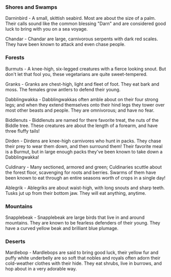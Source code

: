 ### Shores and Swamps
Darninbird - A small, skittish seabird. Most are about the size of a palm. Their
calls sound like the common blessing "Darn" and are considered good luck to
bring with you on a sea voyage.

Chandar - Chandar are large, carnivorous serpents with dark red scales. They
have been known to attack and even chase people.

### Forests

Burmuts - A knee-high, six-legged creatures with a fierce looking snout. But
don't let that fool you, these vegetarians are quite sweet-tempered.

Granks - Granks are chest-high, light and fleet of foot. They eat bark and moss.
The females grow antlers to defend their young.

Dabblingwakka - Dabblingwakkas often amble about on their four strong legs; and
when they extend themselves onto their hind legs they tower over most other
beasts and people. They are omnivorous; and have no fear.

Biddlenuts - Biddlenuts are named for there favorite treat, the nuts of the
Biddle tree. These creatures are about the length of a forearm, and have three
fluffy tails!

Dirden - Dirdens are knee-high carnivores who hunt in packs. They chase their
prey to wear them down, and then surround them! Their favorite meal is a Burmut,
but in large enough packs they've been known to take down a Dabblingwakka!

Culdinary - Many sectioned, armored and green; Culdinaries scuttle about the
forest floor, scavenging for roots and berries. Swarms of them have been known
to eat through an entire seasons worth of crops in a single day!

Ablegrik - Ablegriks are about waist-high, with long snouts and sharp teeth.
Tusks jut up from their bottom jaw. They will eat anything, anytime.


### Mountains
Snapplebeak - Snapplebeak are large birds that live in and around mountains.
They are known to be fearless defenders of their young. They have a curved
yellow beak and brilliant blue plumage.


### Deserts

Mardlebop - Mardlebops are said to bring good luck, their yellow fur and puffy
white underbelly are so soft that nobles and royals often adorn their
cold-weather clothes with their hide. They eat shrubs, live in burrows, and hop
about in a very adorable way.
